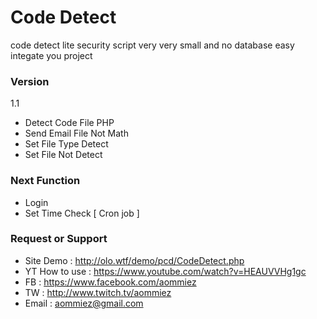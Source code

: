 # Code Detect
 code detect lite security script very very small and no database
 easy integate you project

### Version
1.1
- Detect Code File PHP
- Send Email File Not Math
- Set File Type Detect
- Set File Not Detect
### Next Function

- Login
- Set Time Check [ Cron job ]

### Request or Support
- Site Demo : http://olo.wtf/demo/pcd/CodeDetect.php
- YT How to use : https://www.youtube.com/watch?v=HEAUVVHg1gc
- FB : https://www.facebook.com/aommiez
- TW : http://www.twitch.tv/aommiez
- Email : aommiez@gmail.com
 


